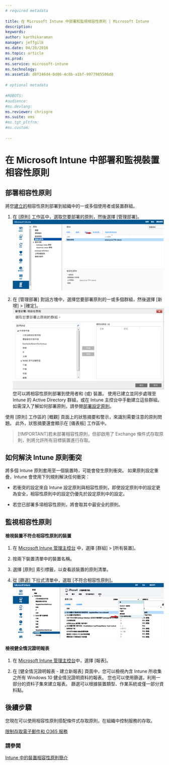 ```yaml
---
# required metadata

title: 在 Microsoft Intune 中部署和監視相容性原則 | Microsoft Intune
description:
keywords:
author: karthikaraman
manager: jeffgilb
ms.date: 04/28/2016
ms.topic: article
ms.prod:
ms.service: microsoft-intune
ms.technology:
ms.assetid: d8f246d4-0d86-4c8b-a1bf-9977985506d8

# optional metadata

#ROBOTS:
#audience:
#ms.devlang:
ms.reviewer: chrisgre
ms.suite: ems
#ms.tgt_pltfrm:
#ms.custom:

---
```


# 在 Microsoft Intune 中部署和監視裝置相容性原則
## 部署相容性原則
將您[建立的](create-a-device-compliance-policy-in-microsoft-intune.md)相容性原則部署到組織中的一或多個使用者或裝置群組。

1.  在 [原則] 工作區中，選取您要部署的原則，然後選擇 [管理部署]。
![在頂端顯示 [管理部署] 功能表選項的相容性原則頁面的螢幕擷取畫面](./media/intune-sa-3c-deploy-compliance-policy2.png)

2.  在 [管理部署] 對話方塊中，選擇您要部署原則的一或多個群組，然後選擇 [新增] > [確定]。
![管理部署對話方塊的螢幕擷取](./media/intune-sa-3d-deploy-compliance-policy3-Manage.png)您可以將相容性原則部署到使用者和 (或) 裝置。 使用已建立並同步處理至 Intune 的 Active Directory 群組，或在 Intune 主控台中手動建立這些群組。 如需深入了解如何部署原則，請參閱[部署設定原則](manage-settings-and-features-on-your-devices-with-microsoft-intune-policies.md)。

使用 [原則] 工作區的 [概觀] 頁面上的狀態摘要和警示，來識別需要注意的原則問題。 此外，狀態摘要還會顯示在 [儀表板]  工作區中。

> [!IMPORTANT]若未部署相容性原則，但卻啟用了 Exchange 條件式存取原則，則將允許所有目標裝置進行存取。

## 如何解決 Intune 原則衝突
將多個 Intune 原則套用至一個裝置時，可能會發生原則衝突。 如果原則設定重疊，Intune 會使用下列規則解決任何衝突︰

-   若衝突的設定來自 Intune 設定原則與相容性原則，即使設定原則中的設定更為安全，相容性原則中的設定仍優先於設定原則中的設定。

-   若您已部署多項相容性原則，將會取其中最安全的原則。

## 監視相容性原則

#### 檢視裝置不符合相容性原則的裝置

1.  在 [Microsoft Intune 管理主控台](https://manage.microsoft.com) 中，選擇 [群組] > [所有裝置]。

2.  按兩下裝置清單中的裝置名稱。

3.  選擇 [原則] 索引標籤，以查看該裝置的原則清單。

4.  從 [篩選] 下拉式清單中，選取 [不符合相容性原則]。
![在篩選清單中顯示選項清單的螢幕擷取畫面](./media/intune-sa-3e-view-device-noncompliance.png)

#### 檢視健全情況證明報表

1.  在 [Microsoft Intune 管理主控台](https://manage.microsoft.com)中，選擇 [報表]。

2.  在 [健全情況證明報表 - 建立新報表] 頁面中，您可以檢視內含 Intune 所收集之所有 Windows 10 健全情況證明資料的報表。 您也可以使用篩選，利用一部分的資料子集來建立報表。 篩選可以根據裝置類型、作業系統或僅一部分資料點。


## 後續步驟
您現在可以使用相容性原則搭配條件式存取原則，在組織中控制服務的存取。

[限制存取電子郵件和 O365 服務](restrict-access-to-email-and-o365-services-with-microsoft-intune.md)


### 請參閱
[Intune 中的裝置相容性原則簡介](introduction-to-device-compliance-policies-in-microsoft-intune.md)


<!--HONumber=Jun16_HO2-->


